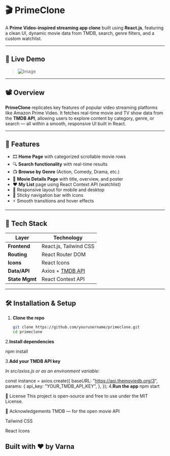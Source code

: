 # 🎬 PrimeClone

A **Prime Video-inspired streaming app clone** built using **React.js**, featuring a clean UI, dynamic movie data from TMDB, search, genre filters, and a custom watchlist.

---

## 🚀 Live Demo

> ![Image](https://github.com/user-attachments/assets/3b6bcc1a-4d9b-413e-94f4-438e76ad5db8)

---

## 📽️ Overview

**PrimeClone** replicates key features of popular video streaming platforms like Amazon Prime Video. It fetches real-time movie and TV show data from the **TMDB API**, allowing users to explore content by category, genre, or search — all within a smooth, responsive UI built in React.

---

## 🌟 Features

- 🎞️ **Home Page** with categorized scrollable movie rows
- 🔍 **Search functionality** with real-time results
- 📺 **Browse by Genre** (Action, Comedy, Drama, etc.)
- 📄 **Movie Details Page** with title, overview, and poster
- ❤️ **My List** page using React Context API (watchlist)
- 📱 Responsive layout for mobile and desktop
- 🧭 Sticky navigation bar with icons
- ⚡ Smooth transitions and hover effects

---

## 🧰 Tech Stack

| Layer         | Technology                       |
|---------------|----------------------------------|
| **Frontend**  | React.js, Tailwind CSS           |
| **Routing**   | React Router DOM                 |
| **Icons**     | React Icons                      |
| **Data/API**  | Axios + [TMDB API](https://www.themoviedb.org/documentation/api) |
| **State Mgmt**| React Context API                |

---

## 🛠️ Installation & Setup

1. **Clone the repo**
   ```bash
   git clone https://github.com/yourusername/primeclone.git
   cd primeclone

2.**Install dependencies**

   npm install

3.**Add your TMDB API key**

  *In src/axios.js or as an environment variable:*

   const instance = axios.create({
     baseURL: "https://api.themoviedb.org/3",
      params: {
        api_key: "YOUR_TMDB_API_KEY",
      },
   });
4.**Run the app**
    npm start

📝 License
This project is open-source and free to use under the MIT License.

🙌 Acknowledgements
TMDB — for the open movie API

Tailwind CSS

React Icons

Built with ❤️ by Varna
---



